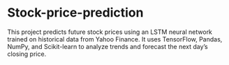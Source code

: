 # Stock-price-prediction
This project predicts future stock prices using an LSTM neural network trained on historical data from Yahoo Finance. It uses TensorFlow, Pandas, NumPy, and Scikit-learn to analyze trends and forecast the next day’s closing price.

